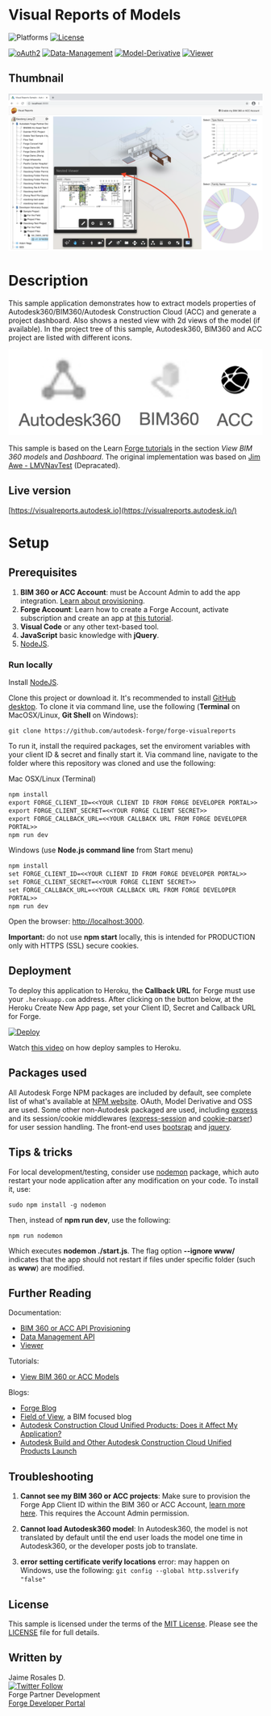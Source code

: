 # Visual Reports of Models

![Platforms](https://img.shields.io/badge/platform-Windows|MacOS-lightgray.svg)
[![License](http://img.shields.io/:license-MIT-blue.svg)](http://opensource.org/licenses/MIT)

[![oAuth2](https://img.shields.io/badge/oAuth2-v1-green.svg)](https://forge.autodesk.com/en/docs/oauth/v2/developers_guide/overview/)
[![Data-Management](https://img.shields.io/badge/Data%20Management-v1-green.svg)](https://forge.autodesk.com/api/data-management-cover-page/)
[![Model-Derivative](https://img.shields.io/badge/Model%20Derivative-v2-red.svg)](https://forge.autodesk.com/api/model-derivative-cover-page/)
[![Viewer](https://img.shields.io/badge/Viewer-v7-blue.svg)](https://forge.autodesk.com/api/viewer-cover-page/)

## Thumbnail

![thumbnail](/thumbnail.png)

# Description

This sample application demonstrates how to extract models properties of Autodesk360/BIM360/Autodesk Construction Cloud (ACC) and generate a project dashboard. Also shows a nested view with 2d views of the model (if available). In the project tree of this sample, Autodesk360, BIM360 and ACC project are listed with different icons.

![thumbnail](/project_icon.png)

This sample is based on the Learn [Forge tutorials](https://learnforge.autodesk.io/#/tutorials/viewhubmodels) in the section *View BIM 360 models* and *Dashboard*. The original implementation was based on [Jim Awe - LMVNavTest](https://github.com/JimAwe/LmvNavTest) (Depracated).

## Live version

[https://visualreports.autodesk.io](https://visualreports.autodesk.io/)


# Setup

## Prerequisites

1. **BIM 360 or ACC Account**: must be Account Admin to add the app integration. [Learn about provisioning](https://forge.autodesk.com/blog/bim-360-docs-provisioning-forge-apps).
2. **Forge Account**: Learn how to create a Forge Account, activate subscription and create an app at [this tutorial](http://learnforge.autodesk.io/#/account/). 
3. **Visual Code** or any other text-based tool.
4. **JavaScript** basic knowledge with **jQuery**.
5. [NodeJS](https://nodejs.org).

### Run locally

Install [NodeJS](https://nodejs.org).

Clone this project or download it. It's recommended to install [GitHub desktop](https://desktop.github.com/). To clone it via command line, use the following (**Terminal** on MacOSX/Linux, **Git Shell** on Windows):

    git clone https://github.com/autodesk-forge/forge-visualreports

To run it, install the required packages, set the enviroment variables with your client ID & secret and finally start it. Via command line, navigate to the folder where this repository was cloned and use the following:

Mac OSX/Linux (Terminal)

    npm install
    export FORGE_CLIENT_ID=<<YOUR CLIENT ID FROM FORGE DEVELOPER PORTAL>>
    export FORGE_CLIENT_SECRET=<<YOUR FORGE CLIENT SECRET>>
    export FORGE_CALLBACK_URL=<<YOUR CALLBACK URL FROM FORGE DEVELOPER PORTAL>>
    npm run dev

Windows (use <b>Node.js command line</b> from Start menu)

    npm install
    set FORGE_CLIENT_ID=<<YOUR CLIENT ID FROM FORGE DEVELOPER PORTAL>>
    set FORGE_CLIENT_SECRET=<<YOUR FORGE CLIENT SECRET>>
    set FORGE_CALLBACK_URL=<<YOUR CALLBACK URL FROM FORGE DEVELOPER PORTAL>>
    npm run dev

Open the browser: [http://localhost:3000](http://localhost:3000).

**Important:** do not use **npm start** locally, this is intended for PRODUCTION only with HTTPS (SSL) secure cookies.

## Deployment

To deploy this application to Heroku, the **Callback URL** for Forge must use your `.herokuapp.com` address. After clicking on the button below, at the Heroku Create New App page, set your Client ID, Secret and Callback URL for Forge.

[![Deploy](https://www.herokucdn.com/deploy/button.svg)](https://heroku.com/deploy)

Watch [this video](https://www.youtube.com/watch?v=Oqa9O20Gj0c) on how deploy samples to Heroku.


## Packages used

All Autodesk Forge NPM packages are included by default, see complete list of what's available at [NPM website](https://www.npmjs.com/browse/keyword/autodesk). OAuth, Model Derivative and OSS are used. Some other non-Autodesk packaged are used, including [express](https://www.npmjs.com/package/express) and its session/cookie middlewares ([express-session](https://www.npmjs.com/package/express-session) and [cookie-parser](https://www.npmjs.com/package/cookie-parser)) for user session handling. The front-end uses [bootsrap](https://www.npmjs.com/package/bootstrap) and [jquery](https://www.npmjs.com/package/jquery).

## Tips & tricks

For local development/testing, consider use [nodemon](https://www.npmjs.com/package/nodemon) package, which auto restart your node application after any modification on your code. To install it, use:

    sudo npm install -g nodemon

Then, instead of <b>npm run dev</b>, use the following:

    npm run nodemon

Which executes **nodemon ./start.js**.  The flag option **--ignore www/** indicates that the app should not restart if files under specific folder (such as **www**) are modified.

## Further Reading

Documentation:

- [BIM 360 or ACC API Provisioning](https://forge.autodesk.com/blog/bim-360-docs-provisioning-forge-apps)
- [Data Management API](https://developer.autodesk.com/en/docs/data/v2/overview/)
- [Viewer](https://developer.autodesk.com/en/docs/viewer/v7)

Tutorials:

- [View BIM 360 or ACC Models](http://learnforge.autodesk.io/#/tutorials/viewhubmodels)

Blogs:

- [Forge Blog](https://forge.autodesk.com/categories/bim-360-api)
- [Field of View](https://fieldofviewblog.wordpress.com/), a BIM focused blog
- [Autodesk Construction Cloud Unified Products: Does it Affect My Application?](https://forge.autodesk.com/blog/autodesk-construction-cloud-unified-products-does-it-affect-my-application)
- [Autodesk Build and Other Autodesk Construction Cloud Unified Products Launch](https://forge.autodesk.com/blog/autodesk-build-and-other-autodesk-construction-cloud-unified-products-launch)

## Troubleshooting

1. **Cannot see my BIM 360 or ACC projects**: Make sure to provision the Forge App Client ID within the BIM 360 or ACC Account, [learn more here](https://forge.autodesk.com/blog/bim-360-docs-provisioning-forge-apps). This requires the Account Admin permission.

2. **Cannot load Autodesk360 model**: In Autodesk360, the model is not translated by default until the end user loads the model one time in Autodesk360, or the developer posts job to translate. 

3. **error setting certificate verify locations** error: may happen on Windows, use the following: `git config --global http.sslverify "false"`

## License

This sample is licensed under the terms of the [MIT License](http://opensource.org/licenses/MIT).
Please see the [LICENSE](LICENSE) file for full details.

## Written by


Jaime Rosales D. <br /> 
[![Twitter Follow](https://img.shields.io/twitter/follow/afrojme.svg?style=social&label=Follow)](https://twitter.com/AfroJme) <br />Forge Partner Development <br />
<a href="http://developer.autodesk.com/">Forge Developer Portal</a> <br />